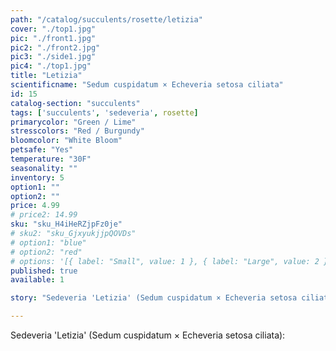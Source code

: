 ```yaml
---
path: "/catalog/succulents/rosette/letizia"
cover: "./top1.jpg"
pic: "./front1.jpg"
pic2: "./front2.jpg"
pic3: "./side1.jpg"
pic4: "./top1.jpg"
title: "Letizia"
scientificname: "Sedum cuspidatum × Echeveria setosa ciliata"
id: 15
catalog-section: "succulents"
tags: ['succulents', 'sedeveria', rosette]
primarycolor: "Green / Lime"
stresscolors: "Red / Burgundy"
bloomcolor: "White Bloom"
petsafe: "Yes"
temperature: "30F"
seasonality: ""
inventory: 5
option1: ""
option2: ""
price: 4.99
# price2: 14.99
sku: "sku_H4iHeRZjpFz0je"
# sku2: "sku_GjxyukjjpQOVDs"
# option1: "blue"
# option2: "red"
# options: '[{ label: "Small", value: 1 }, { label: "Large", value: 2 }]'
published: true
available: 1

story: "Sedeveria 'Letizia' (Sedum cuspidatum × Echeveria setosa ciliata) "

---
```

Sedeveria 'Letizia' (Sedum cuspidatum × Echeveria setosa ciliata): 